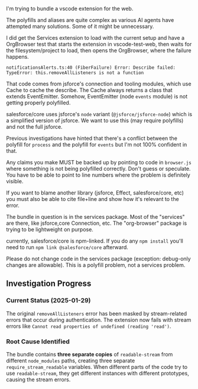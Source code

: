 I'm trying to bundle a vscode extension for the web.

The polyfills and aliases are quite complex as various AI agents have attempted many solutions. Some of it might be unnecessary.

I did get the Services extension to load with the current setup and have a OrgBrowser test that starts the extension in vscode-test-web, then waits for the filesystem/project to load, then opens the OrgBrowser, where the failure happens.

`notificationsAlerts.ts:40 (FiberFailure) Error: Describe failed: TypeError: this.removeAllListeners is not a function`

That code comes from jsforce's connection and tooling modules, which use Cache to cache the describe. The Cache always returns a class that extends EventEmitter. Somehow, EventEmitter (node `events` module) is not getting properly polyfilled.

salesforce/core uses jsforce's `node` variant (`@jsforce/jsforce-node`) which is a simplified version of jsforce. We want to use this (may require polyfills) and not the full jsforce.

Previous investigations have hinted that there's a conflict between the polyfill for `process` and the polyfill for `events` but I'm not 100% confident in that.

Any claims you make MUST be backed up by pointing to code in `browser.js` where something is not being polyfilled correctly. Don't guess or speculate. You have to be able to point to line numbers where the problem is definitely visible.

If you want to blame another library (jsforce, Effect, salesforce/core, etc) you must also be able to cite file+line and show how it's relevant to the error.

The bundle in question is in the services package. Most of the "services" are there, like jsforce,core Connection, etc. The "org-browser" package is trying to be lightweight on purpose.

currently, salesforce/core is npm-linked. If you do any `npm install` you'll need to run `npm link @salesforce/core` afterward.

Please do not change code in the services package (exception: debug-only changes are allowable). This is a polyfill problem, not a services problem.

## Investigation Progress

### Current Status (2025-01-29)
The original `removeAllListeners` error has been masked by stream-related errors that occur during authentication. The extension now fails with stream errors like `Cannot read properties of undefined (reading 'read')`.

### Root Cause Identified
The bundle contains **three separate copies** of `readable-stream` from different `node_modules` paths, creating three separate `require_stream_readable` variables. When different parts of the code try to use `readable-stream`, they get different instances with different prototypes, causing the stream errors.
